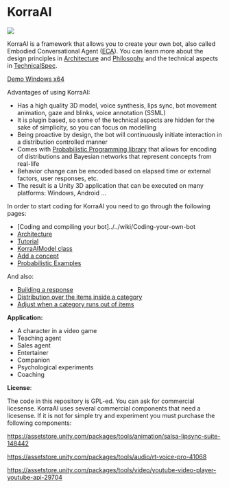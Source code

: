 # KorraAI

![](../../blob/master/Images/Joi1.png?raw=true)

KorraAI is a framework that allows you to create your own bot, also called Embodied Conversational Agent ([ECA](https://en.wikipedia.org/wiki/Embodied_agent)). You can learn more about the design principles in [Architecture](../../wiki/Architecture) and [Philosophy](../../wiki/Philosophy) and the technical aspects in [TechnicalSpec](../../wiki/TechnicalSpec).

[Demo Windows x64](https://alucard321.itch.io/companion)

Advantages of using KorraAI:

* Has a high quality 3D model, voice synthesis, lips sync, bot movement animation, gaze and blinks, voice annotation (SSML)
* It is plugin based, so some of the technical aspects are hidden for the sake of simplicity, so you can focus on modelling
* Being proactive by design, the bot will continuously initiate interaction in a distribution controlled manner
* Comes with [Probabilistic Programming library](https://github.com/joashc/csharp-probability-monad) that allows for encoding of distributions and Bayesian networks that represent concepts from real-life
* Behavior change can be encoded based on elapsed time or external factors, user responses, etc.
* The result is a Unity 3D application that can be executed on many platforms: Windows, Android ... 

In order to start coding for KorraAI you need to go through the following pages:

*  [Coding and compiling your bot]../../wiki/Coding-your-own-bot
*  [Architecture](../../wiki/Architecture)
*  [Tutorial](../../wiki/Tutorial)
*  [KorraAIModel class](../../wiki/KorraAIModel-class)
*  [Add a concept](../../wiki/Add-a-concept)
*  [Probabilistic Examples](../../wiki/Probabilistic-Examples)

And also:
*  [Building a response](../../wiki/Building-a-response)
*  [Distribution over the items inside a category](../../wiki/Distribution-inside-a-category)
*  [Adjust when a category runs out of items](../../wiki/Planning-and-running-out-of-items)

**Application:**

- A character in a video game
- Teaching agent
- Sales agent
- Entertainer
- Companion
- Psychological experiments
- Coaching

**License**:

The code in this repository is GPL-ed. You can ask for commercial licesense.
KorraAI uses several commercial components that need a licesense. If it is not for simple try and experiment you must purchase the following components:

https://assetstore.unity.com/packages/tools/animation/salsa-lipsync-suite-148442

https://assetstore.unity.com/packages/tools/audio/rt-voice-pro-41068

https://assetstore.unity.com/packages/tools/video/youtube-video-player-youtube-api-29704


